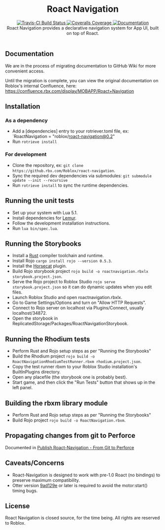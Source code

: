 <h1 align="center">Roact Navigation</h1>
<div align="center">
<a href="https://travis-ci.org/Roblox/roact-navigation">
<img src="https://api.travis-ci.org/Roblox/roact-navigation.svg?branch=master" alt="Travis-CI Build Status" />
</a>
<a href="https://coveralls.io/github/Roblox/roact-navigation?branch=master">
<img src="https://coveralls.io/repos/github/Roblox/roact-navigation/badge.svg?branch=master" alt="Coveralls Coverage" />
</a>
<a href="https://roblox.github.io/roact-navigation">
<img src="https://img.shields.io/badge/docs-website-green.svg" alt="Documentation" />
</a>
</div>

<div align="center">
Roact Navigation provides a declarative navigation system for App UI, built on top of Roact.
</div>

<div>&nbsp;</div>

## Documentation

We are in the process of migrating documentation to GitHub Wiki for more convenient access.

Until the migration is complete, you can view the original documentation on Roblox's internal Confluence, here:
https://confluence.rbx.com/display/MOBAPP/Roact+Navigation

## Installation

### As a dependency
* Add a \[dependencies\] entry to your rotriever.toml file, ex:
`RoactNavigation = "roblox/roact-navigation@0.2"
* Run `rotrieve install`

### For development
* Clone the repository, ex: `git clone https://github.rbx.com/Roblox/roact-navigation`.
* Sync the required dev dependencies via submodules:  `git submodule update --init --recursive`
* Run `rotrieve install` to sync the runtime dependencies.

## Running the unit tests
* Set up your system with Lua 5.1.
* Install dependencies for [Lemur](https://github.com/LPGhatguy/lemur).
* Follow the development installation instructions.
* Run `lua bin/spec.lua`.

## Running the Storybooks
* Install a [Rust](https://www.rust-lang.org) compiler toolchain and runtime.
* Install Rojo `cargo install rojo --version 0.5.3`.
* Install the [Horsecat](https://github.com/Roblox/horsecat/blob/master/docs/index.md) plugin.
* Build Rojo storybook project `rojo build -o roactnavigation.rbxlx storybook.project.json`.
* Serve the Rojo project to Roblox Studio `rojo serve storybook.project.json` so it can do dynamic updates when you edit files.
* Launch Roblox Studio and open roactnavigation.rbxlx.
* Go to Game Settings/Options and turn on "Allow HTTP Requests".
* Connect to Rojo server on localhost via Plugins/Connect, usually localhost/34872.
* Open the storybook in ReplicatedStorage/Packages/RoactNavigationStorybook.

## Running the Rhodium tests
* Perform Rust and Rojo setup steps as per "Running the Storybooks"
* Build the Rhodium project `rojo build -o RoactNavigationRhodiumTestRunner.rbxm rhodium.project.json`.
* Copy the test runner rbxm to your Roblox Studio installation's BuiltInPlugins directory.
* Open any placefile (the storybook one is probably best).
* Start game, and then click the "Run Tests" button that shows up in the left panel.

## Building the rbxm library module
* Perform Rust and Rojo setup steps as per "Running the Storybooks"
* Build Rojo project `rojo build -o RoactNavigation.rbxm`.

## Propagating changes from git to Perforce
Documented in [Publish Roact-Navigation - From Git to Perforce](docs/PublishRoactNavigationFromGitToPerforce.md)

## Caveats/Concerns
* Roact-Navigation is designed to work with pre-1.0 Roact (no bindings) to preserve maximum compatibility.
* Otter version [9ad129e](https://github.com/Roblox/otter/commit/9ad129e70e103d0de71232a0d0e7a1527da7a51a) or later is required to avoid the motor:start() timing bugs.

## License
Roact Navigation is closed source, for the time being. All rights are reserved to Roblox.
